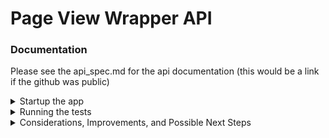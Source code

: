 # Page View Wrapper API

### Documentation
Please see the api_spec.md for the api documentation (this would be a link if the github was public)

<details>
<summary> Startup the app </summary>
I suggest using a python virtual environment for this projects installation. I used
<br><code>python3 -m venv myenv</code>
<br><code>source ./myenv/bin/activate</code>
<br> You will want to install all the dependencies in that virtual env using
<br><code>poetry install</code>

[if you dont have poetry, you should download it following these instructions](https://python-poetry.org/docs/#installation)
<br> To start the webserver, run
<br><code>python3 main.py</code>
<br>From here, just follow the api documentation!

</details>

<details>
    <summary> Running the tests</summary>
This project has both integration and unit tests
<br> To run the unit tests navigate to the <code>grow_therapy</code> directory
<br><code>python -m unittest discover test</code>
<br> this will find all the unittest files in the test directory and run them
<br> To run the integration tests you should start up the webserver following the instructions above then run
<br><code>pytest test/test_integration.py</code>
<br> from the root directory
</details>

<details>
<summary>Considerations, Improvements, and Possible Next Steps</summary>
There were several decisions i made that I will detail here
<br> 1. Async API calls were not used. Due to being on a local machine, i decided not to use async calls. In an ideal world, i would have distributed computing to make the api calls in parallel then combine them afterwards. This would speed up the processing time sincethe api calls would not be blocking.
<br>2. I used a simple http server running in the main.py. In a real project, i would use something like django or flask to make the api to make it cleaner and more usable at scale. if _name__ == 'main' is not a great way to do things in production. Also, it would mean that the api tech would take care of the paths going to different methods, instead of me using an if else statement to check what path they are on.
<br>3. I chose to use a simple cache without any eviction strategies. I felt that implementing my own eviction strategy was out of scope. This is just an in memory dictionary without eviction due to the fact that there really wont be much traffic going through this api between us. Ideally, i would have eviction strategies in place in a production environment
<br>4. I chose not to use a Db. There were some thoughts of using a db to store the wikipedia data, and then using db operations to do the aggregation to make it quick and efficient. I chose not to do this because wikipedia should remain the source of truth for this data. If it ever changes, we would not want stale data in our db.
<br>5. I did not make test suites or automated tests. In general, there should be scripts to run the tests automatically during the building of the app, but i did not do that since i did not feel it necessary for the scope of the project. I would have automated testing and building in a production environment with code coverage as well to keep code quality.
<br> 6. I chose to interperet the month time window as the entire month given, rather than a month from the day given. This made more sense because i wouldnt be sure what exactly was the size of that time window. I did, however, do that way for the week because that made more sense than trying to determine which week a particular day fell in and computing that. 
<br>7. I implemented the cache because the wikipedia api has a daily limit of 200 requests per user agent. This is not really an api that you can use at scale. I didnt want to duplicate calls in a session to make sure not to reach the 200 during a testing session. The only way around this would be changing the user agent every time you start a new session. The way to do that would be to use a config or helm file to change that value as necessary in case we wanted to do larger testing.
<br>8. I chose to only implement en.wikipedia and all-projects. In a future build, i would like to include every single project wikipedia has for full coverage. As of now, for an MVP, i chose to go with only the 2 afore mentioned projects.
</details>
